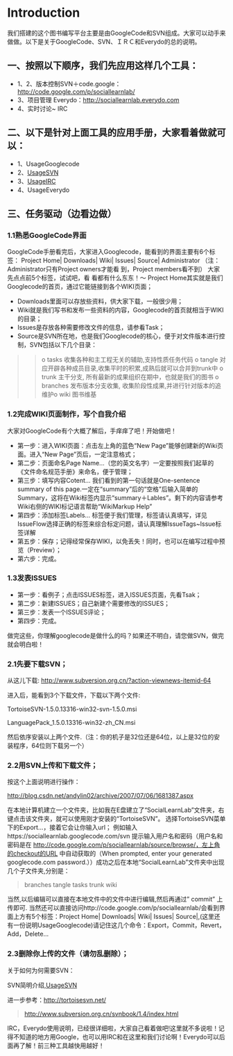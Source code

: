 # Introduction #
我们搭建的这个图书编写平台主要是由GoogleCode和SVN组成。大家可以动手来做做。以下是关于GoogleCode、SVN、ＩＲＣ和Everydo的总的说明。
## 一、按照以下顺序，我们先应用这样几个工具： ##
  * 1、2、版本控制SVN＋code.google：http://code.google.com/p/sociallearnlab/
  * 3、项目管理 Everydo：http://sociallearnlab.everydo.com
  * 4、实时讨论~ IRC
## 二、以下是针对上面工具的应用手册，大家看着做就可以： ##
  * 1、UsageGooglecode
  * 2、[UsageSVN](UsageSVN.md)
  * 3、[UsageIRC](UsageIRC.md)
  * 4、UsageEverydo
## 三、任务驱动（边看边做） ##
### 1.1熟悉GoogleCode界面 ###
GoogleCode手册看完后，大家进入Googlecode，能看到的界面主要有6个标签：
Project Home| Downloads| Wiki| Issues| Source| Administrator （注：
Administrator只有Project owners才能看 到，Project members看不到） 大家先点点前5个标签，试试吧，看 看都有什么东东！～ Project Home其实就是我们Googlecode的首页，通过它能链接到各个WIKI页面；
  * Downloads里面可以存放些资料，供大家下载，一般很少用；
  * Wiki就是我们写书和发布一些资料的内容，Googlecode的首页就相当于WIKI的目录；
  * Issues是存放各种需要修改文件的信息，请参看Task；
  * Source是SVN所在地，也是我们Googlecode的核心，便于对文件版本进行控制，SVN包括以下几个目录：
> > o tasks 收集各种和主工程无关的辅助,支持性质任务代码 o tangle 对应开辟各种成员目录,收集平时的积累,成熟后就可以合并到trunk中  o trunk 主干分支, 所有最新的成果组织在期中，也就是我们的图书 o branches 发布版本分支收集, 收集阶段性成果,并进行针对版本的追维护o wiki 图书维基
### 1.2完成WIKI页面制作，写个自我介绍 ###
大家对GoogleCode有个大概了解后，手痒痒了吧！开始做吧！
  * 第一步：进入WIKI页面：点击左上角的蓝色“New Page”能够创建新的Wiki页面。进入“New Page”页后，一定注意格式；
  * 第二步：页面命名Page Name...（您的英文名字）一定要按照我们起草的《文件命名规范手册》来命名，便于管理；
  * 第三步：填写内容Cotent... 我们看到的第一句话就是One-sentence summary of this page.一定在“summary”后的“空格”后输入简单的Summary，这将在Wiki标签内显示“summary＋Lables”。剩下的内容请参考Wiki右侧的WIKI标记语言帮助“WikiMarkup Help”
  * 第四步：添加标签Labels...
标签便于我们管理，标签请认真填写，详见IssueFlow选择正确的标签来综合标定问题，请认真理解IssueTags~Issue标签详解
  * 第五步：保存；记得经常保存WIKI，以免丢失！同时，也可以在编写过程中预览（Preview）；
  * 第六步：完成。
### 1.3发表ISSUES ###
  * 第一步：看例子；点击ISSUES标签，进入ISSUES页面，先看Tsak；
  * 第二步：新建ISSUES；自己新建个需要修改的ISSUES；
  * 第三步：发表一个ISSUES评论；
  * 第四步：完成。


做完这些，你理解googlecode是做什么的吗？如果还不明白，请您做SVN，做完就会明白啦！
### 2.1先要下载SVN； ###
从这儿下载: http://www.subversion.org.cn/?action-viewnews-itemid-64

进入后，能看到3个下载文件，下载以下两个文件:


TortoiseSVN-1.5.0.13316-win32-svn-1.5.0.msi


LanguagePack\_1.5.0.13316-win32-zh\_CN.msi


然后依序安装以上两个文件.（注：你的机子是32位还是64位，以上是32位的安装程序，64位则下载另一个）
### 2.2用SVN上传和下载文件； ###
按这个上面说明进行操作：


http://blog.csdn.net/andylin02/archive/2007/07/06/1681387.aspx


在本地计算机建立一个文件夹，比如我在E盘建立了“SocialLearnLab”文件夹，右键点击该文件夹，就可以使用刚才安装的“TortoiseSVN”。
选择TortoiseSVN菜单下的Export…，接着它会让你输入url；
例如输入https://sociallearnlab.googlecode.com/svn
提示输入用户名和密码（用户名和密码是在
http://code.google.com/p/sociallearnlab/source/browse/，左上角的checkout的URL 中自动获取的（When prompted, enter your generated googlecode.com password.））成功之后在本地“SocialLearnLab”文件夹中出现几个子文件夹,分别是：

> branches tangle tasks  trunk  wiki


当然,以后编辑可以直接在本地文件中的文件中进行编辑,然后再通过” commit” 上传即可.
当然还可以直接访问http://code.google.com/p/sociallearnlab/会看到界面上方有5个标签：Project Home| Downloads| Wiki| Issues| Source|,(这里还有一份说明UsageGooglecode)请记住这几个命令：Export，Commit，Revert，Add，Delete...
### 2.3删除你上传的文件（请勿乱删除）； ###
关于如何为何需要SVN：


SVN简明介绍,[UsageSVN](UsageSVN.md)


进一步参考：http://tortoisesvn.net/
> http://www.subversion.org.cn/svnbook/1.4/index.html


IRC，Everydo使用说明，已经很详细啦，大家自己看着做吧!这里就不多说啦！记得不知道的地方用Google，也可以用IRC和在这里和我们讨论啊！Everydo可以后面再了解！前三种工具越快用越好！